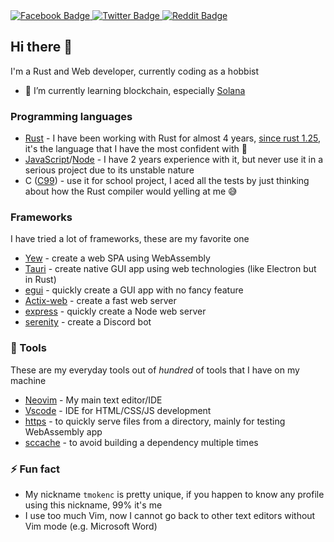 
<div id="badges">
  <a href="https://www.facebook.com/tmokenc">
    <img src="https://img.shields.io/badge/Facebook-blue?style=for-the-badge&logo=facebook&logoColor=white" alt="Facebook Badge"/>
  </a>
  <a href="https://discord.com/users/239825449637642240">
    <img src="https://img.shields.io/badge/Discord-blue?style=for-the-badge&logo=discord&logoColor=white" alt="Twitter Badge"/>
  </a>
  <a href="https://www.reddit.com/user/tmokenc">
    <img src="https://img.shields.io/badge/Reddit-red?style=for-the-badge&logo=reddit&logoColor=white" alt="Reddit Badge"/>
  </a>
</div>


## Hi there 👋
I'm a Rust and Web developer, currently coding as a hobbist
- 🌱 I’m currently learning blockchain, especially [Solana](https://github.com/solana-labs/solana)

### Programming languages
- [Rust](https://www.rust-lang.org/) - I have been working with Rust for almost 4 years, [since rust 1.25](https://blog.rust-lang.org/2018/03/29/Rust-1.25.html), it's the language that I have the most confident with :muscle:
- [JavaScript](https://www.javascript.com/)/[Node](https://nodejs.org/en/) - I have 2 years experience with it, but never use it in a serious project due to its unstable nature
- C ([C99](https://www.iso-9899.info/wiki/The_Standard)) - use it for school project, I aced all the tests by just thinking about how the Rust compiler would yelling at me :sweat_smile:

### Frameworks
I have tried a lot of frameworks, these are my favorite one
- [Yew](https://github.com/yewstack/yew) - create a web SPA using WebAssembly
- [Tauri](https://github.com/tauri-apps/tauri) - create native GUI app using web technologies (like Electron but in Rust)
- [egui](https://github.com/emilk/egui) - quickly create a GUI app with no fancy feature
- [Actix-web](https://github.com/actix/actix-web) - create a fast web server
- [express](https://github.com/expressjs/express) - quickly create a Node web server
- [serenity](https://github.com/serenity-rs/serenity) - create a Discord bot

### :hammer: Tools
These are my everyday tools out of *hundred* of tools that I have on my machine
- [Neovim](https://github.com/neovim/neovim) - My main text editor/IDE
- [Vscode](https://code.visualstudio.com/) - IDE for HTML/CSS/JS development
- [https](https://github.com/thecoshman/http) - to quickly serve files from a directory, mainly for testing WebAssembly app 
- [sccache](https://github.com/mozilla/sccache) - to avoid building a dependency multiple times


### ⚡ Fun fact
- My nickname `tmokenc` is pretty unique, if you happen to know any profile using this nickname, 99% it's me
- I use too much Vim, now I cannot go back to other text editors without Vim mode (e.g. Microsoft Word)

<!--
**tmokenc/tmokenc** is a ✨ _special_ ✨ repository because its `README.md` (this file) appears on your GitHub profile.

Here are some ideas to get you started:

- 🔭 I’m currently working on ...
- 🌱 I’m currently learning ...
- 👯 I’m looking to collaborate on ...
- 🤔 I’m looking for help with ...
- 💬 Ask me about ...
- 📫 How to reach me: ...
- 😄 Pronouns: ...
- ⚡ Fun fact: ...
-->

